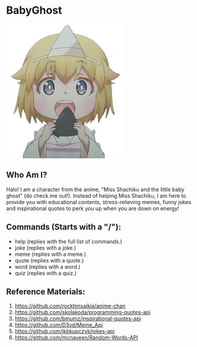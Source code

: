 # BabyGhost
<img src="https://github.com/Sia-WRWD/Baby-Ghost-MelbHack/blob/main/assets/hungry.png" alt="avatar.png">

## Who Am I?
Halo! I am a character from the anime, "Miss Shachiku and the little baby ghost" (do check me out!). Instead of helping Miss Shachiku, I am here to provide you with educational contents, stress-relieving memes, funny jokes and inspirational quotes to perk you up when you are down on energy!

## Commands (Starts with a "/"):
- help (replies with the full list of commands.)
- joke (replies with a joke.)
- meme (replies with a meme.)
- quote (replies with a quote.)
- word (replies with a word.)
- quiz (replies with a quiz.)

## Reference Materials:
1. https://github.com/rocktimsaikia/anime-chan
2. https://github.com/skolakoda/programming-quotes-api
3. https://github.com/bmumz/inspirational-quotes-api
4. https://github.com/D3vd/Meme_Api
5. https://github.com/jkbkupczyk/jokes-api
6. https://github.com/mcnaveen/Random-Words-API
